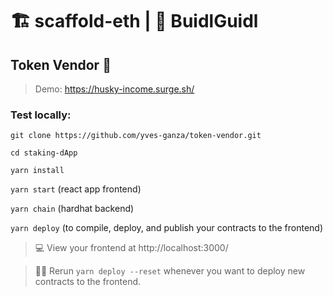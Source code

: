 # 🏗 scaffold-eth | 🏰 BuidlGuidl

## Token Vendor 🤖

> Demo: https://husky-income.surge.sh/

### Test locally:

`git clone https://github.com/yves-ganza/token-vendor.git`

`cd staking-dApp`

`yarn install`

`yarn start` (react app frontend)

`yarn chain` (hardhat backend)

`yarn deploy` (to compile, deploy, and publish your contracts to the frontend)

> 💻 View your frontend at http://localhost:3000/

> 👩‍💻 Rerun `yarn deploy --reset` whenever you want to deploy new contracts to the frontend.
